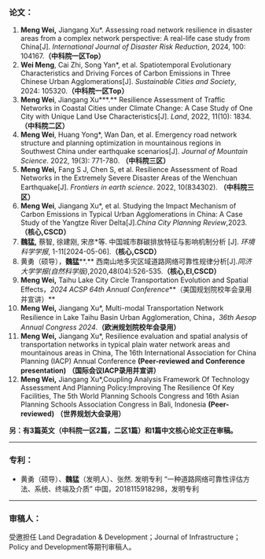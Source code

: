 ### 论文：

1. **Meng Wei,** Jiangang Xu*. Assessing road network resilience in disaster areas from a complex network perspective: A real-life case study from China[J]. *International Journal of Disaster Risk Reduction*, 2024, 100: 104167.**（中科院一区****Top****）**
2. **Wei Meng**, Cai Zhi, Song Yan*, et al. Spatiotemporal Evolutionary Characteristics and Driving Forces of Carbon Emissions in Three Chinese Urban Agglomerations[J]. *Sustainable Cities and Society*, 2024: 105320.**（中科院一区****Top****）**
3. **Meng Wei**, Jiangang Xu***.** Resilience Assessment of Traffic Networks in Coastal Cities under Climate Change: A Case Study of One City with Unique Land Use Characteristics[J]. *Land*, 2022, 11(10): 1834.**（中科院二区）**
4. **Meng Wei**, Huang Yong*, Wan Dan, et al. Emergency road network structure and planning optimization in mountainous regions in Southwest China under earthquake scenarios[J]. *Journal of Mountain Science*. 2022, 19(3): 771-780. **（中科院三区）**
5. **Meng Wei,** Fang S J, Chen S, et al. Resilience Assessment of Road Networks in the Extremely Severe Disaster Areas of the Wenchuan Earthquake[J]. *Frontiers in earth science*. 2022, 10(834302). **（中科院三区）**
6. **Meng Wei**, Jiangang Xu*, et al. Studying the Impact Mechanism of Carbon Emissions in Typical Urban Agglomerations in China: A Case Study of the Yangtze River Delta[J].*China City Planning Review*,2023.**（核心,CSCD）**
7. **魏猛,** 蔡智, 徐建刚, 宋彦*等. 中国城市群碳排放特征与影响机制分析 [J]. *环境科学学报*, 1-11[2024-05-06].**（核心,CSCD）**
8. 黄勇（硕导），**魏猛****.** 西南山地多灾区域道路网络可靠性规律分析[J].*同济大学学报(自然科学版)*,2020,48(04):526-535.**（核心,EI,CSCD）**
9. **Meng Wei,** Taihu Lake City Circle Transportation Evolution and Spatial Effects，*2024 ACSP 64th Annual Conference***（美国规划院校年会录用并宣讲）**
10. **Meng Wei,** Jiangang Xu*, Multi-modal Transportation Network Resilience in Lake Taihu Basin Urban Agglomeration, China，*36th Aesop Annual Congress 2024*.**（欧洲规划院校年会录用）**
11. **Meng Wei,** Jiangang Xu*, Resilience evaluation and spatial analysis of transportation networks in typical plain water network areas and mountainous areas in China, The 16th International Association for China Planning (IACP) Annual Conference **(Peer-reviewed and Conference presentation)** **（国际会议IACP录用并宣讲）**
12. **Meng Wei,** Jiangang Xu*,Coupling Analysis Framework Of Technology Assessment And Planning Policy:Improving The Resilience Of Key Facilities, The 5th World Planning Schools Congress and 16th Asian Planning Schools Association Congress in Bali, Indonesia **(Peer-reviewed)** **（世界规划大会录用）**

**另：有3篇英文（中科院一区2篇，二区1篇）和1篇中文核心论文正在审稿。**

---

### 专利：

- 黄勇（硕导）、**魏猛**（发明人）、张然. 发明专利 “一种道路网络可靠性评估方法、系统、终端及介质” 中国，2018115918298，发明专利

---

### 审稿人：

受邀担任 Land Degradation & Development；Journal of Infrastructure；Policy and Development等期刊审稿人。

















